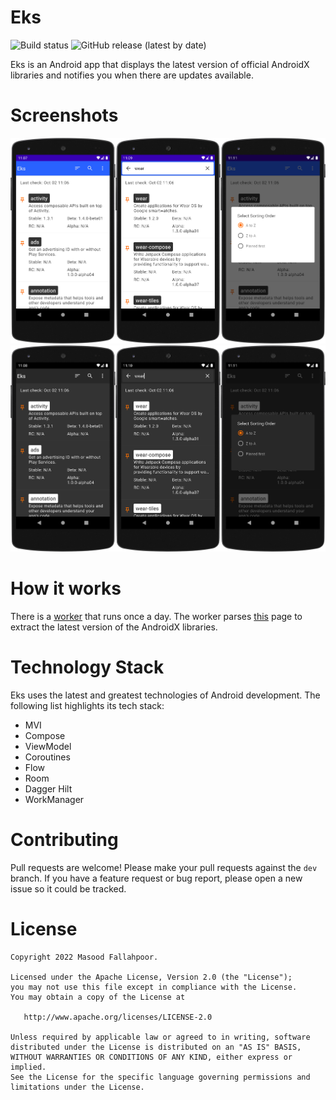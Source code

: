 # Eks

![Build status](https://github.com/masoodfallahpoor/Eks/actions/workflows/build.yml/badge.svg?branch=dev)
![GitHub release (latest by date)](https://img.shields.io/github/v/release/masoodfallahpoor/Eks?label=Latest%20version)

Eks is an Android app that displays the latest version of official AndroidX libraries and
notifies you when there are updates available.

# Screenshots

![Screenshots](/screenshots/1.png?raw=true "Screenshots light")
![Screenshots](/screenshots/2.png?raw=true "Screenshots dark")

# How it works

There is a [worker](https://developer.android.com/topic/libraries/architecture/workmanager) that
runs once a day. The worker parses [this](https://developer.android.com/jetpack/androidx/versions)
page to extract the latest version of the AndroidX libraries.

# Technology Stack

Eks uses the latest and greatest technologies of Android development. The following list highlights
its tech stack:

- MVI
- Compose
- ViewModel
- Coroutines
- Flow
- Room
- Dagger Hilt
- WorkManager

# Contributing

Pull requests are welcome! Please make your pull requests against the `dev` branch. If you have a
feature request or bug report, please open a new issue so it could be tracked.

License
=======

    Copyright 2022 Masood Fallahpoor.

    Licensed under the Apache License, Version 2.0 (the "License");
    you may not use this file except in compliance with the License.
    You may obtain a copy of the License at

       http://www.apache.org/licenses/LICENSE-2.0

    Unless required by applicable law or agreed to in writing, software
    distributed under the License is distributed on an "AS IS" BASIS,
    WITHOUT WARRANTIES OR CONDITIONS OF ANY KIND, either express or implied.
    See the License for the specific language governing permissions and
    limitations under the License.
